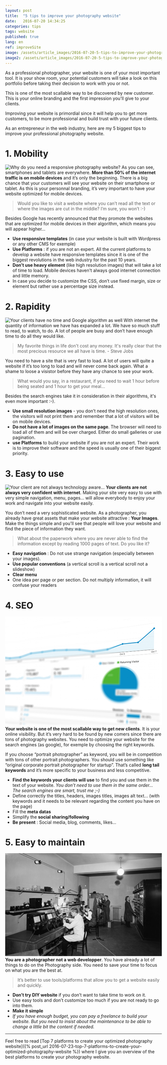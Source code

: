 ```yaml
---
layout: post
title:  "5 tips to improve your photography website"
date:   2016-07-20 14:34:25
categories: tips
tags: website
published: true
lang: en
ref: improveSite
image: /assets/article_images/2016-07-20-5-tips-to-improve-your-photography-website/cover.jpg
image2: /assets/article_images/2016-07-20-5-tips-to-improve-your-photography-website/cover.jpg
---
```

As a professional photographer, your website is one of your most important tool. It is your show room, your potential customers will take a look on this portfolio before taking their decision to work with you or not. 

This is one of the most scallable way to be discovered by new customer. This is your online branding and the first impression you'll give to your clients. 

Improving your website is primordial since it will help you to get more customers, to be more professional and build trust with your future clients. 

As an entrepreneur in the web industry, here are my 5 biggest tips to improve your professional photography website. 

# 1. Mobility 

![Why do you need a responsive photography website?](/assets/article_images/2016-07-20-5-tips-to-improve-your-photography-website/web-statistic.png)
As you can see, smartphones and tablets are everywhere. **More than 50% of the internet traffic is on mobile devices** and it’s only the beginning. 
There is a big chance that your customers will see your website on their smartphone or tablet. 
As this is your personnal branding, it’s very important to have your website optimized for mobile devices. 

>Would you like to visit a website where you can’t read all the text or where the images are cut in the middle? I’m sure, you won’t :-)

Besides Google has recently announced that they promote the websites that are optimized for mobile devices in their algorithm, which means you will appear higher...

- **Use responsive templates** (in case your website is built with Wordpress or any other CMS for exemple)
- **Use Platforms** : if you are not an expert. All the current platforms to develop a website have responsive templates since it is one of the biggest revolutions in the web industry for the past 10 years.
- **Don’t use heavy element** (like high resolution images) that will take a lot of time to load. Mobile devices haven't always good internet connection and little memory.
- In case you decide to customize the CSS, don’t use fixed margin, size or element but rather use a percentage size instead.


# 2. Rapidity 

![Your clients have no time and Google algorithm as well](/assets/article_images/2016-07-20-5-tips-to-improve-your-photography-website/clock.jpg)
With internet the quantity of information we have has expanded a lot. We have so much stuff to read, to watch, to do. A lot of people are busy and don’t have enough time to do all they would like. 

>My favorite things in life don't cost any money. It's really clear that the most precious resource we all have is time. - Steve Jobs 

You need to have a site that is very fast to load. A lot of users will quite a website if it’s too long to load and will never come back again. What a shame to loose a visistor before they have any chance to see your work. 

>What would you say, in a restaurant, if you need to wait 1 hour before being seated and 1 hour to get your meal…

Besides the search engines take it in consideration in their algorithms, it's even more important :-).

- **Use small resolution images** - you don’t need the high resolution ones, the visitors will not print them and remember that a lot of visitors will be on mobile devices.
- **Do not have a lot of images on the same page**. The browser will need to load all of them and will be over charged. Either do small galleries or use pagination.
- **use Platforms** to build your website if you are not an expert. Their work is to improve their software and the speed is usually one of their biggest priority.


# 3. Easy to use

![Your client are not always technology aware...](/assets/article_images/2016-07-20-5-tips-to-improve-your-photography-website/easy.jpg)
**Your clients are not always very confident with internet**. 
Making your site very easy to use with very simple navigation, menu, pages… will allow everybody to enjoy your work and navigate into your website easily. 

You don’t need a very sophisticated website. As a photographer, you already have great assets that make your website attractive : **Your Images**.
Make the things simple and you'll see that people will love your website and find the piece of information they want. 

>What about the paperwork where you are never able to find the information except by reading 1000 pages of text. Do you like it?

- **Easy navigation** : Do not use strange navigation (especially between your images). 
- **Use popular conventions** (a vertical scroll is a vertical scroll not a slideshow)
- **Clear menu**
- One idea per page or per section. Do not multiply information, it will confuse your readers

# 4. SEO

![Optimize your website to be found by new clients](/assets/article_images/2016-07-20-5-tips-to-improve-your-photography-website/seo.jpg)
**Your website is one of the most scallable way to get new clients**. It is your online visibility. But it’s very hard to be found by new comers since there are tons of photography websites. You need to optimize your website for the search engines (as google), for exemple by choosing the right keywords. 

If you choose “portrait photographer” as keyword, you will be in competition with tons of other portrait photographers. You should use something like “original corporate portrait photographer for startup”. That’s called **long tail keywords** and it’s more specific to your business and less competitive.

- **Find the keywords your clients will use** to find you and use them in the text of your website.
*You don’t need to use them in the same order… The search engines are smart, trust me ;-)* 
- Define correctly the titles, headers, images titles, images alt text... (with keywords and it needs to be relevant regarding the content you have on the page)
- Fill the **meta datas** 
- Simplify the **social sharing/following**
- **Be present** : Social media, blog, comments, likes...

# 5. Easy to maintain

![You are a Photographer, not a Web developper : don't waste your time](/assets/article_images/2016-07-20-5-tips-to-improve-your-photography-website/maintain.jpg)
**You are a photographer not a web developper**. You have already a lot of things to do on the Photography side. You need to save your time to focus on what you are the best at. 

> It’s better to use tools/platforms that allow you to get a website easily and quickly.

- **Don’t try DIY website** if you don’t want to take time to work on it. 
- Use easy tools and don’t customize too much if you are not ready to go into them.
- **Make it simple**
- *If you have enough budget, you can pay a freelance to build your website. But you need to insist about the maintenance to be able to change a little bit the content if needed.*

---
Feel free to read [Top 7 platforms to create your optimized photography website]({% post_url 2016-07-23-top-7-platforms-to-create-your-optimized-photography-website %}) where I give you an overview of the best platforms to create your photography website.



